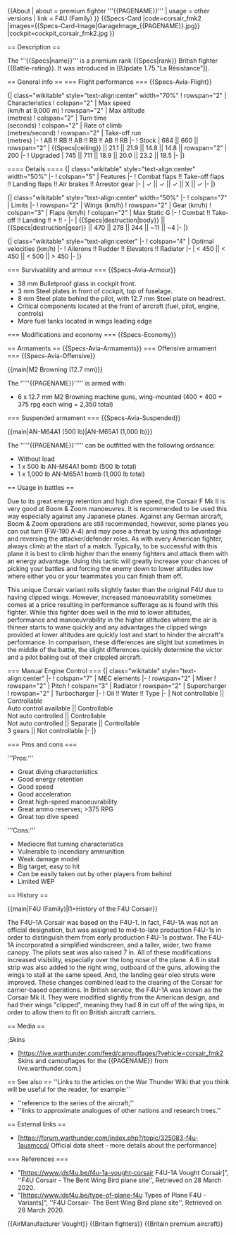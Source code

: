 {{About
| about = premium fighter '''{{PAGENAME}}'''
| usage = other versions
| link = F4U (Family)
}}
{{Specs-Card
|code=corsair_fmk2
|images={{Specs-Card-Image|GarageImage_{{PAGENAME}}.jpg}}
|cockpit=cockpit_corsair_fmk2.jpg
}}

== Description ==
<!-- ''In the description, the first part should be about the history of and the creation and combat usage of the aircraft, as well as its key features. In the second part, tell the reader about the aircraft in the game. Insert a screenshot of the vehicle, so that if the novice player does not remember the vehicle by name, he will immediately understand what kind of vehicle the article is talking about.'' -->
The '''{{Specs|name}}''' is a premium rank {{Specs|rank}} British fighter {{Battle-rating}}. It was introduced in [[Update 1.75 "La Résistance"]].

== General info ==
=== Flight performance ===
{{Specs-Avia-Flight}}
<!-- ''Describe how the aircraft behaves in the air. Speed, manoeuvrability, acceleration and allowable loads - these are the most important characteristics of the vehicle.'' -->

{| class="wikitable" style="text-align:center" width="70%"
! rowspan="2" | Characteristics
! colspan="2" | Max speed<br>(km/h at 9,000 m)
! rowspan="2" | Max altitude<br>(metres)
! colspan="2" | Turn time<br>(seconds)
! colspan="2" | Rate of climb<br>(metres/second)
! rowspan="2" | Take-off run<br>(metres)
|-
! AB !! RB !! AB !! RB !! AB !! RB
|-
! Stock
| 684 || 660 || rowspan="2" | {{Specs|ceiling}} || 21.1 || 21.9 || 14.8 || 14.8 || rowspan="2" | 200
|-
! Upgraded
| 745 || 711 || 18.9 || 20.0 || 23.2 || 18.5
|-
|}

==== Details ====
{| class="wikitable" style="text-align:center" width="50%"
|-
! colspan="5" | Features
|-
! Combat flaps !! Take-off flaps !! Landing flaps !! Air brakes !! Arrestor gear
|-
| ✓ || ✓ || ✓ || X || ✓     <!-- ✓ -->
|-
|}

{| class="wikitable" style="text-align:center" width="50%"
|-
! colspan="7" | Limits
|-
! rowspan="2" | Wings (km/h)
! rowspan="2" | Gear (km/h)
! colspan="3" | Flaps (km/h)
! colspan="2" | Max Static G
|-
! Combat !! Take-off !! Landing !! + !! -
|-
| {{Specs|destruction|body}} || {{Specs|destruction|gear}} || 470 || 278 || 244 || ~11 || ~4
|-
|}

{| class="wikitable" style="text-align:center"
|-
! colspan="4" | Optimal velocities (km/h)
|-
! Ailerons !! Rudder !! Elevators !! Radiator
|-
| < 450 || < 450 || < 500 || > 450
|-
|}

=== Survivability and armour ===
{{Specs-Avia-Armour}}
<!-- ''Examine the survivability of the aircraft. Note how vulnerable the structure is and how secure the pilot is, whether the fuel tanks are armoured, etc. Describe the armour, if there is any, and also mention the vulnerability of other critical aircraft systems.'' -->

* 38 mm Bulletproof glass in cockpit front.
* 3 mm Steel plates in front of cockpit, top of fuselage.
* 8 mm Steel plate behind the pilot, with 12.7 mm Steel plate on headrest.
* Critical components located at the front of aircraft (fuel, pilot, engine, controls)
* More fuel tanks located in wings leading edge

=== Modifications and economy ===
{{Specs-Economy}}

== Armaments ==
{{Specs-Avia-Armaments}}
=== Offensive armament ===
{{Specs-Avia-Offensive}}
<!-- ''Describe the offensive armament of the aircraft, if any. Describe how effective the cannons and machine guns are in a battle, and also what belts or drums are better to use. If there is no offensive weaponry, delete this subsection.'' -->
{{main|M2 Browning (12.7 mm)}}

The '''''{{PAGENAME}}''''' is armed with:

* 6 x 12.7 mm M2 Browning machine guns, wing-mounted (400 + 400 + 375 rpg each wing = 2,350 total)

=== Suspended armament ===
{{Specs-Avia-Suspended}}
<!-- ''Describe the aircraft's suspended armament: additional cannons under the wings, bombs, rockets and torpedoes. This section is especially important for bombers and attackers. If there is no suspended weaponry remove this subsection.'' -->
{{main|AN-M64A1 (500 lb)|AN-M65A1 (1,000 lb)}}

The '''''{{PAGENAME}}''''' can be outfitted with the following ordnance:

* Without load
* 1 x 500 lb AN-M64A1 bomb (500 lb total)
* 1 x 1,000 lb AN-M65A1 bomb (1,000 lb total)

== Usage in battles ==
<!-- ''Describe the tactics of playing in the aircraft, the features of using aircraft in a team and advice on tactics. Refrain from creating a "guide" - do not impose a single point of view, but instead, give the reader food for thought. Examine the most dangerous enemies and give recommendations on fighting them. If necessary, note the specifics of the game in different modes (AB, RB, SB).'' -->

Due to its great energy retention and high dive speed, the Corsair F Mk II is very good at Boom & Zoom manoeuvres. It is recommended to be used this way especially against any Japanese planes. Against any German aircraft, Boom & Zoom operations are still recommended, however, some planes you can out turn (FW-190 A-4) and may pose a threat by using this advantage and reversing the attacker/defender roles. As with every American fighter, always climb at the start of a match. Typically, to be successful with this plane it is best to climb higher than the enemy fighters and attack them with an energy advantage. Using this tactic will greatly increase your chances of picking your battles and forcing the enemy down to lower altitudes low where either you or your teammates you can finish them off.

This unique Corsair variant rolls slightly faster than the original F4U due to having clipped wings. However, increased manoeuvrability sometimes comes at a price resulting in performance sufferage as is found with this fighter. While this fighter does well in the mid to lower altitudes, performance and manoeuvrability in the higher altitudes where the air is thinner starts to wane quickly and any advantages the clipped wings provided at lower altitudes are quickly lost and start to hinder the aircraft's performance. In comparison, these differences are slight but sometimes in the middle of the battle, the slight differences quickly determine the victor and a pilot bailing out of their crippled aircraft.

=== Manual Engine Control ===
{| class="wikitable" style="text-align:center"
|-
! colspan="7" | MEC elements
|-
! rowspan="2" | Mixer
! rowspan="2" | Pitch
! colspan="3" | Radiator
! rowspan="2" | Supercharger
! rowspan="2" | Turbocharger
|-
! Oil !! Water !! Type
|-
| Not controllable || Controllable<br>Auto control available || Controllable<br>Not auto controlled || Controllable<br>Not auto controlled || Separate || Controllable<br>3 gears || Not controllable
|-
|}

=== Pros and cons ===
<!-- ''Summarise and briefly evaluate the vehicle in terms of its characteristics and combat effectiveness. Mark its pros and cons in the bulleted list. Try not to use more than 6 points for each of the characteristics. Avoid using categorical definitions such as "bad", "good" and the like - use substitutions with softer forms such as "inadequate" and "effective".'' -->

'''Pros:'''

* Great diving characteristics
* Good energy retention
* Good speed
* Good acceleration
* Great high-speed manoeuvrability
* Great ammo reserves; >375 RPG
* Great top dive speed

'''Cons:'''

* Mediocre flat turning characteristics
* Vulnerable to incendiary ammunition
* Weak damage model
* Big target, easy to hit
* Can be easily taken out by other players from behind
* Limited WEP

== History ==
<!-- ''Describe the history of the creation and combat usage of the aircraft in more detail than in the introduction. If the historical reference turns out to be too long, take it to a separate article, taking a link to the article about the vehicle and adding a block "/History" (example: <nowiki>https://wiki.warthunder.com/(Vehicle-name)/History</nowiki>) and add a link to it here using the <code>main</code> template. Be sure to reference text and sources by using <code><nowiki><ref></ref></nowiki></code>, as well as adding them at the end of the article with <code><nowiki><references /></nowiki></code>. This section may also include the vehicle's dev blog entry (if applicable) and the in-game encyclopedia description (under <code><nowiki>=== In-game description ===</nowiki></code>, also if applicable).'' -->

{{main|F4U (Family)|l1=History of the F4U Corsair}}

The F4U-1A Corsair was based on the F4U-1. In fact, F4U-1A was not an official designation, but was assigned to mid-to-late production F4U-1s in order to distinguish them from early production F4U-1s postwar. The F4U-1A incorporated a simplified windscreen, and a taller, wider, two frame canopy. The pilots seat was also raised 7 in. All of these modifications increased visibility, especially over the long nose of the plane. A 6 in stall strip was also added to the right wing, outboard of the guns, allowing the wings to stall at the same speed. And, the landing gear oleo struts were improved. These changes combined lead to the clearing of the Corsair for carrier-based operations. In British service, the F4U-1A was known as the Corsair Mk II. They were modified slightly from the American design, and had their wings "clipped", meaning they had 8 in cut off of the wing tips, in order to allow them to fit on British aircraft carriers.

== Media ==
<!-- ''Excellent additions to the article would be video guides, screenshots from the game, and photos.'' -->

;Skins
* [https://live.warthunder.com/feed/camouflages/?vehicle=corsair_fmk2 Skins and camouflages for the {{PAGENAME}} from live.warthunder.com.]

== See also ==
''Links to the articles on the War Thunder Wiki that you think will be useful for the reader, for example:''
* ''reference to the series of the aircraft;''
* ''links to approximate analogues of other nations and research trees.''

== External links ==
<!-- ''Paste links to sources and external resources, such as:''
* ''topic on the official game forum;''
* ''other literature.'' -->

* [https://forum.warthunder.com/index.php?/topic/325083-f4u-1ausmccd/ Official data sheet - more details about the performance]

=== References ===

* "[https://www.jdsf4u.be/f4u-1a-vought-corsair F4U-1A Vought Corsair]", ''F4U Corsair - The Bent Wing Bird plane site'', Retrieved on 28 March 2020.
* "[https://www.jdsf4u.be/type-of-plane-f4u Types of Plane F4U - Variants]", ''F4U Corsair- The Bent Wing Bird plane site'', Retrieved on 28 March 2020.

{{AirManufacturer Vought}}
{{Britain fighters}}
{{Britain premium aircraft}}